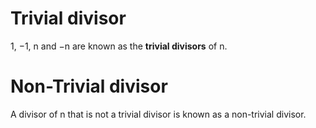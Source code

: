 # Trivial divisor

1, −1, n and −n are known as the **trivial divisors** of n.

# Non-Trivial divisor

A divisor of n that is not a trivial divisor is known as a non-trivial divisor.
